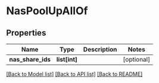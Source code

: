 # NasPoolUpAllOf

## Properties
Name | Type | Description | Notes
------------ | ------------- | ------------- | -------------
**nas_share_ids** | **list[int]** |  | [optional] 

[[Back to Model list]](../README.md#documentation-for-models) [[Back to API list]](../README.md#documentation-for-api-endpoints) [[Back to README]](../README.md)


